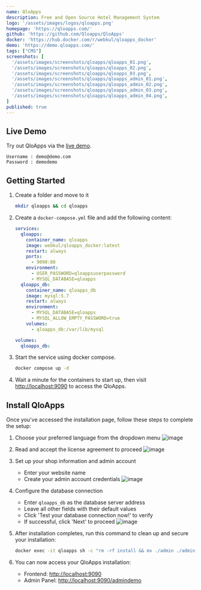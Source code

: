 ```yaml
---
name: QloApps
description: Free and Open Source Hotel Management System
logo: '/assets/images/logos/qloapps.png'
homepage: 'https://qloapps.com/'
github: 'https://github.com/Qloapps/QloApps'
docker: 'https://hub.docker.com/r/webkul/qloapps_docker'
demo: 'https://demo.qloapps.com/'
tags: ["CMS"]
screenshots: [
  '/assets/images/screenshots/qloapps/qloapps_01.png',
  '/assets/images/screenshots/qloapps/qloapps_02.png',
  '/assets/images/screenshots/qloapps/qloapps_03.png',
  '/assets/images/screenshots/qloapps/qloapps_admin_01.png',
  '/assets/images/screenshots/qloapps/qloapps_admin_02.png',
  '/assets/images/screenshots/qloapps/qloapps_admin_03.png',
  '/assets/images/screenshots/qloapps/qloapps_admin_04.png',
]
published: true
---
```


## Live Demo

Try out QloApps via the [live demo](https://demo.qloapps.com/).

```
Username : demo@demo.com
Password : demodemo
```

## Getting Started

1. Create a folder and move to it
    ```bash
    mkdir qloapps && cd qloapps
    ```
3. Create a `docker-compose.yml` file and add the following content:
    ```yaml [docker-compose.yml]
    services:
      qloapps:
        container_name: qloapps
        image: webkul/qloapps_docker:latest
        restart: always
        ports:
          - 9090:80
        environment:
          - USER_PASSWORD=qloappsuserpassword
          - MYSQL_DATABASE=qloapps
      qloapps_db:
        container_name: qloapps_db
        image: mysql:5.7
        restart: always
        environment:
          - MYSQL_DATABASE=qloapps
          - MYSQL_ALLOW_EMPTY_PASSWORD=true
        volumes:
          - qloapps_db:/var/lib/mysql

    volumes:
      qloapps_db:

    ```
4. Start the service using docker compose.
    ```bash
    docker compose up -d
    ```
5. Wait a minute for the containers to start up, then visit [http://localhost:9090](http://localhost:9090) to access the QloApps.

## Install QloApps

Once you've accessed the installation page, follow these steps to complete the setup:

1. Choose your preferred language from the dropdown menu
    ![image](/assets/images/guides/qloapps/qloapps_installation_01.png)

2. Read and accept the license agreement to proceed
    ![image](/assets/images/guides/qloapps/qloapps_installation_02.png)

3. Set up your shop information and admin account
    - Enter your website name
    - Create your admin account credentials
    ![image](/assets/images/guides/qloapps/qloapps_installation_03.png)

4. Configure the database connection
    - Enter `qloapps_db` as the database server address
    - Leave all other fields with their default values
    - Click 'Test your database connection now!' to verify
    - If successful, click 'Next' to proceed
    ![image](/assets/images/guides/qloapps/qloapps_installation_04.png)

5. After installation completes, run this command to clean up and secure your installation:
    ```bash
    docker exec -it qloapps sh -c "rm -rf install && mv ./admin ./admindemo"
    ```

6. You can now access your QloApps installation:
    - Frontend: [http://localhost:9090](http://localhost:9090)
    - Admin Panel: [http://localhost:9090/admindemo](http://localhost:9090/admindemo)
